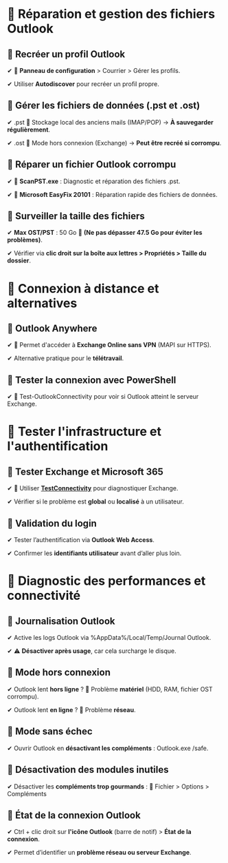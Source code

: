 # 🔹 **Réparation et gestion des fichiers Outlook**

## 📌 **Recréer un profil Outlook**

✔ 📌 **Panneau de configuration** > Courrier > Gérer les profils.

✔ Utiliser **Autodiscover** pour recréer un profil propre.


## 📌 **Gérer les fichiers de données (.pst et .ost)**

✔ .pst 📌 Stockage local des anciens mails (IMAP/POP) → **À sauvegarder régulièrement**.

✔ .ost 📌 Mode hors connexion (Exchange) → **Peut être recréé si corrompu**.


## 📌 **Réparer un fichier Outlook corrompu**

✔ 📌 **ScanPST.exe** : Diagnostic et réparation des fichiers .pst.

✔ 📌 **Microsoft EasyFix 20101** : Réparation rapide des fichiers de données.


## 📌 **Surveiller la taille des fichiers**

✔ **Max OST/PST** : 50 Go 📌 **(Ne pas dépasser 47.5 Go pour éviter les problèmes)**.

✔ Vérifier via **clic droit sur la boîte aux lettres > Propriétés > Taille du dossier**.


# 🔹 **Connexion à distance et alternatives**

## 📌 **Outlook Anywhere**

✔ 📌 Permet d'accéder à **Exchange Online sans VPN** (MAPI sur HTTPS).

✔ Alternative pratique pour le **télétravail**.

## 📌 **Tester la connexion avec PowerShell**

✔ 📌 Test-OutlookConnectivity pour voir si Outlook atteint le serveur Exchange.



# 🔹 **Tester l'infrastructure et l'authentification**

## 📌 **Tester Exchange et Microsoft 365**

✔ 🔗 Utiliser [**TestConnectivity**](https://testconnectivity.microsoft.com/) pour diagnostiquer Exchange.

✔ Vérifier si le problème est **global** ou **localisé** à un utilisateur.

## 📌 **Validation du login**

✔ Tester l’authentification via **Outlook Web Access**.

✔ Confirmer les **identifiants utilisateur** avant d’aller plus loin.



#  🔹 **Diagnostic des performances et connectivité**

## 📌 **Journalisation Outlook**

✔ Active les logs Outlook via %AppData%/Local/Temp/Journal Outlook.

✔ ⚠ **Désactiver après usage**, car cela surcharge le disque.


## 📌 **Mode hors connexion**

✔ Outlook lent **hors ligne** ? 📌 Problème **matériel** (HDD, RAM, fichier OST corrompu).

✔ Outlook lent **en ligne** ? 📌 Problème **réseau**.


## 📌 **Mode sans échec**

✔ Ouvrir Outlook en **désactivant les compléments** : Outlook.exe /safe.


## 📌 **Désactivation des modules inutiles**

✔ Désactiver les **compléments trop gourmands** : 🔹 Fichier > Options > Compléments


## 📌 **État de la connexion Outlook**

✔ Ctrl + clic droit sur **l'icône Outlook** (barre de notif) > **État de la connexion**.

✔ Permet d’identifier un **problème réseau ou serveur Exchange**.


